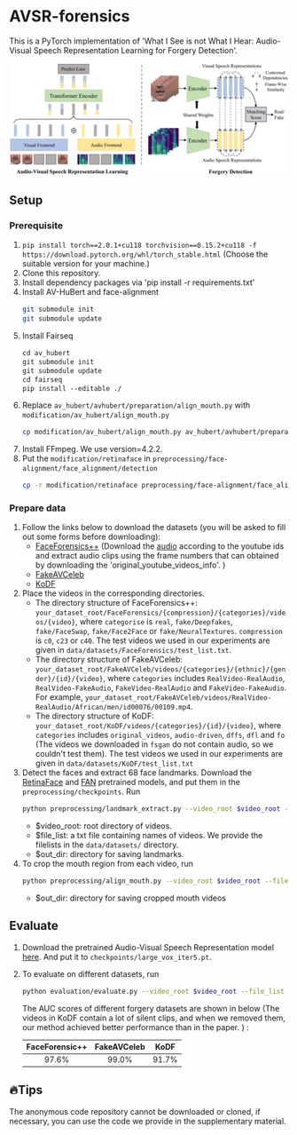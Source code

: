 # AVSR-forensics
This is a PyTorch implementation of 'What I See is not What I Hear: Audio-Visual Speech Representation Learning for Forgery Detection'.

![Model_Overview](docs/images/method.png)
## Setup
### Prerequisite
1. `pip install torch==2.0.1+cu118 torchvision==0.15.2+cu118 -f https://download.pytorch.org/whl/torch_stable.html`
   (Choose the suitable version for your machine.)
2. Clone this repository.
3. Install dependency packages via 'pip install -r requirements.txt'
4. Install AV-HuBert and face-alignment
   ```bash
   git submodule init
   git submodule update
   ```
5. Install Fairseq
   ```
   cd av_hubert
   git submodule init
   git submodule update
   cd fairseq
   pip install --editable ./
   ```
6. Replace `av_hubert/avhubert/preparation/align_mouth.py` with `modification/av_hubert/align_mouth.py`
   ```bash
   cp modification/av_hubert/align_mouth.py av_hubert/avhubert/preparation/align_mouth.py
   ```
7. Install FFmpeg. We use version=4.2.2.
8. Put the `modification/retinaface` in `preprocessing/face-alignment/face_alignment/detection`
   ```bash
   cp -r modification/retinaface preprocessing/face-alignment/face_alignment/detection
   ```

### Prepare data
1. Follow the links below to download the datasets (you will be asked to fill out some forms before downloading):
    * [FaceForensics++](https://github.com/ondyari/FaceForensics) (Download the [audio](https://github.com/ondyari/FaceForensics/tree/master/dataset#audio) according to the youtube ids and extract audio clips using the frame numbers that can obtained by downloading the 'original_youtube_videos_info'. )
    * [FakeAVCeleb](https://github.com/DASH-Lab/FakeAVCeleb)
    * [KoDF](https://github.com/deepbrainai-research/kodf)
2. Place the videos in the corresponding directories.
    * The directory structure of FaceForensics++: `your_dataset_root/FaceForensics/{compression}/{categories}/videos/{video}`,
    where `categorise` is `real`, `fake/Deepfakes`, `fake/FaceSwap`, `fake/Face2Face` or `fake/NeuralTextures`. `compression` is `c0`, `c23` or `c40`.
    The test videos we used in our experiments are given in `data/datasets/FaceForensics/test_list.txt`.
    * The directory structure of FakeAVCeleb: `your_dataset_root/FakeAVCeleb/videos/{categories}/{ethnic}/{gender}/{id}/{video}`,
      where `categories` includes `RealVideo-RealAudio`, `RealVideo-FakeAudio`, `FakeVideo-RealAudio` and `FakeVideo-FakeAudio`.
      For example, `your_dataset_root/FakeAVCeleb/videos/RealVideo-RealAudio/African/men/id00076/00109.mp4`.
    * The directory structure of KoDF: `your_dataset_root/KoDF/videos/{categories}/{id}/{video}`,
      where `categories` includes `original_videos`, `audio-driven`, `dffs`, `dfl` and `fo` (The videos we downloaded in `fsgan` do not contain audio,
      so we couldn't test them).
      The test videos we used in our experiments are given in `data/datasets/KoDF/test_list.txt`
3. Detect the faces and extract 68 face landmarks. Download the [RetinaFace](https://drive.google.com/open?id=1oZRSG0ZegbVkVwUd8wUIQx8W7yfZ_ki1) and [FAN](https://www.adrianbulat.com/downloads/python-fan/2DFAN4-cd938726ad.zip) pretrained models,
   and put them in the `preprocessing/checkpoints`. Run
   ```bash
   python preprocessing/landmark_extract.py --video_root $video_root --file_list $file_list --out_dir $out_dir
   ```
   - $video_root: root directory of videos.
   - $file_list: a txt file containing names of videos. We provide the filelists in the `data/datasets/` directory.
   - $out_dir: directory for saving landmarks.
4. To crop the mouth region from each video, run
    ```bash
   python preprocessing/align_mouth.py --video_root $video_root --file_list $file_list --landmarks_dir $landmarks_dir --out_dir $out_dir
    ```
   - $out_dir: directory for saving cropped mouth videos
## Evaluate
1. Download the pretrained Audio-Visual Speech Representation model [here](https://dl.fbaipublicfiles.com/avhubert/model/lrs3_vox/clean-pretrain/large_vox_iter5.pt).
   And put it to `checkpoints/large_vox_iter5.pt`.
2. To evaluate on different datasets, run
   ```bash
   python evaluation/evaluate.py --video_root $video_root --file_list $file_list --mouth_dir $cropped_mouth_dir
   ```
   The AUC scores of different forgery datasets are shown in below 
   (The videos in KoDF contain a lot of silent clips, 
   and when we removed them, our method achieved better performance than in the paper. ) :

   | FaceForensic++ | FakeAVCeleb | KoDF |
   | :------------: | :-------------: | :-------------: |
   | 97.6% | 99.0% | 91.7% |

## 🔥Tips
The anonymous code repository cannot be downloaded or cloned, if necessary, you can use the code we provide in the supplementary material.